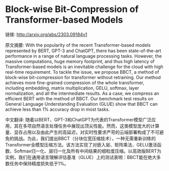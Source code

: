 # Block-wise Bit-Compression of Transformer-based Models

链接: http://arxiv.org/abs/2303.09184v1

原文摘要:
With the popularity of the recent Transformer-based models represented by
BERT, GPT-3 and ChatGPT, there has been state-of-the-art performance in a range
of natural language processing tasks. However, the massive computations, huge
memory footprint, and thus high latency of Transformer-based models is an
inevitable challenge for the cloud with high real-time requirement. To tackle
the issue, we propose BBCT, a method of block-wise bit-compression for
transformer without retraining. Our method achieves more fine-grained
compression of the whole transformer, including embedding, matrix
multiplication, GELU, softmax, layer normalization, and all the intermediate
results. As a case, we compress an efficient BERT with the method of BBCT. Our
benchmark test results on General Language Understanding Evaluation (GLUE) show
that BBCT can achieve less than 1% accuracy drop in most tasks.

中文翻译:
随着以BERT、GPT-3和ChatGPT为代表的Transformer模型广泛应用，其在多项自然语言处理任务中展现出顶尖性能。然而，这类模型庞大的计算量、显存占用以及由此产生的高延迟，对实时性要求严苛的云端部署构成了不可避免的挑战。为此，我们提出BBCT（分块位宽压缩技术），一种无需重新训练的Transformer全模型压缩方法。该方法实现了对嵌入层、矩阵乘法、GELU激活函数、Softmax归一化、层归一化及所有中间结果的细粒度压缩。以高效版BERT为实例，我们在通用语言理解评估基准（GLUE）上的测试表明：BBCT能在绝大多数任务中保持精度损失低于1%。
